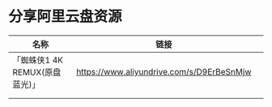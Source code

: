 # 分享阿里云盘资源





| 名称                            | 链接                                      |      |
| ------------------------------- | ----------------------------------------- | ---- |
| 「蜘蛛侠1 4K REMUX(原盘 蓝光)」 | https://www.aliyundrive.com/s/D9ErBeSnMjw |      |
|                                 |                                           |      |
|                                 |                                           |      |

